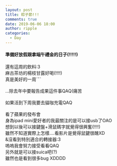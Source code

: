 ```yaml
---
layout: post
title: 粽子節!!!
comments: true
date: 2019-06-06 18:00
author: ripple
categories:
  - Day
---
```


#### 準備好放假跟拿端午禮金的日子(!!!!!)

還有這周的飲料:3<br>
麻古茶坊的楊枝甘露好喝(!!!!)<br>
真是美好的一周ˊˇˋ<br>
<br>
...除去年中要報告成果這件事QAQ(痛苦<br>
<br>
如果活到下周我要去貓咖充電QAQ<br>
<br>
看了蘋果的發布會<br>
身為ipad mini愛好者的我最關注的是可以接usb了OAO<br>
想到以後可以接鍵盤+滑鼠碼字就覺得很興奮(!!!!)<br>
雖然不知道實際上怎樣....看影片是覺得鼠鍵很醜XD<br>
&沒看到特別適合的轉接器:3<br>
嗚嗚我會努力接受看看QAQ<br>
另外就是可以接suica吧(?)<br>
雖然也是看到很多bug XDDDD <br>
<br>
